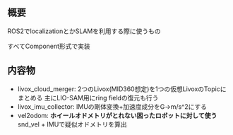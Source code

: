 ## 概要
ROS2でlocalizationとかSLAMを利用する際に使うもの

すべてComponent形式で実装

## 内容物
- livox_cloud_merger: 2つのLivox(MID360想定)を1つの仮想LivoxのTopicにまとめる 主にLIO-SAM用にring fieldの復元も行う
- livox_imu_collector: IMUの剛体変換+加速度成分をG->m/s^2にする
- vel2odom: **ホイールオドメトリがとれない困ったロボットに対して使う** snd\_vel + IMUで疑似オドメトリを算出